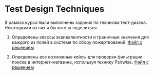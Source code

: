 # Test Design Techniques
В рамках курса были выполнены задания по техникам тест-дизана. Некоторыми из них я бы хотела поделиться.
1. Определены классы эквивалентности и граничные значения для каждого из полей в системе по сбору пожертвований. [Файл с решением](1_Boundary_Values.pdf)

2. Определены все возможные кейсы для проверки фильтрации поиска в интернет-магазине, используя технику Pairwise. [Файл с решением](2_Pairwise.pdf)

